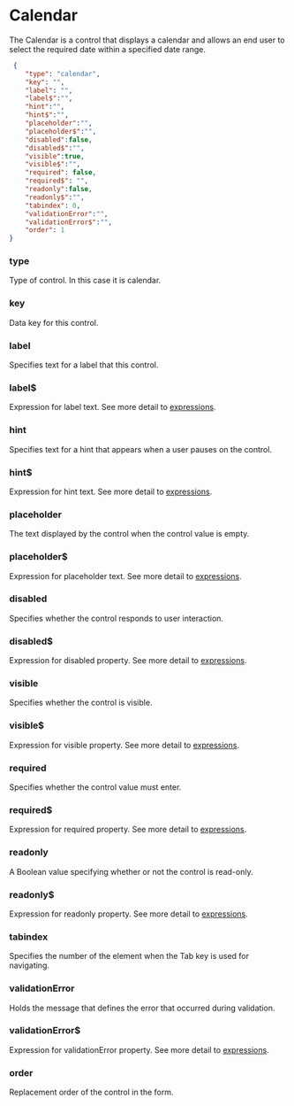 
# Calendar
The Calendar is a control that displays a calendar and allows an end user to select the required date within a specified date range.

```json
 {
    "type": "calendar",
    "key": "",
    "label": "",
    "label$":"",
    "hint":"",
    "hint$":"",
    "placeholder":"",
    "placeholder$":"",
    "disabled":false,
    "disabled$":"",
    "visible":true,
    "visible$":"",
    "required": false,
    "required$": "",
    "readonly":false,
    "readonly$":"",
    "tabindex": 0,
    "validationError":"",
    "validationError$":"",
    "order": 1
}
```

### type
Type of control. In this case it is calendar.

### key
Data key for this control.

### label
Specifies text for a label that this control.

### label$
Expression for label text. See more detail to [expressions](https://github.com/selimtan/gianaForms/tree/master/expressions.md).   

### hint
Specifies text for a hint that appears when a user pauses on the control.

### hint$
Expression for hint text. See more detail to [expressions](https://github.com/selimtan/gianaForms/tree/master/expressions.md).

### placeholder
The text displayed by the control when the control value is empty.

### placeholder$
Expression for placeholder text. See more detail to [expressions](https://github.com/selimtan/gianaForms/tree/master/expressions.md).

### disabled
Specifies whether the control responds to user interaction.

### disabled$
Expression for disabled property. See more detail to [expressions](https://github.com/selimtan/gianaForms/tree/master/expressions.md).

### visible
Specifies whether the control is visible.

### visible$
Expression for visible property. See more detail to [expressions](https://github.com/selimtan/gianaForms/tree/master/expressions.md).

### required
Specifies whether the control value must enter.

### required$
Expression for required property. See more detail to [expressions](https://github.com/selimtan/gianaForms/tree/master/expressions.md).

### readonly
A Boolean value specifying whether or not the control is read-only.

### readonly$
Expression for readonly property. See more detail to [expressions](https://github.com/selimtan/gianaForms/tree/master/expressions.md).

### tabindex
Specifies the number of the element when the Tab key is used for navigating.

### validationError
Holds the message that defines the error that occurred during validation.

### validationError$
Expression for validationError property. See more detail to [expressions](https://github.com/selimtan/gianaForms/tree/master/expressions.md).

### order
Replacement order of the control in the form.
